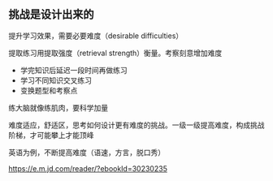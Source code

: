 
## 挑战是设计出来的

提升学习效果，需要必要难度（desirable difficulties）

提取练习用提取强度（retrieval strength）衡量。考察刻意增加难度
- 学完知识后延迟一段时间再做练习
- 学习不同知识交叉练习
- 变换题型和考察点

练大脑就像练肌肉，要科学加量

难度适应，舒适区，思考如何设计更有难度的挑战。一级一级提高难度，构成挑战阶梯，才可能攀上才能顶峰

英语为例，不断提高难度（语速，方言，脱口秀）

https://e.m.jd.com/reader/?ebookId=30230235